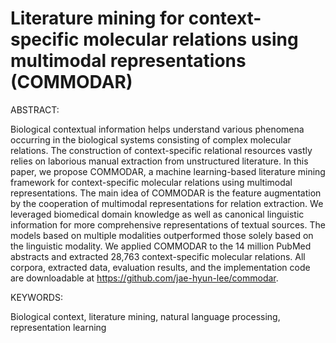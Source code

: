 # Literature mining for context-specific molecular relations using multimodal representations (COMMODAR)

ABSTRACT:

Biological contextual information helps understand various phenomena occurring in the biological systems consisting of complex molecular relations. The construction of context-specific relational resources vastly relies on laborious manual extraction from unstructured literature. In this paper, we propose COMMODAR, a machine learning-based literature mining framework for context-specific molecular relations using multimodal representations. The main idea of COMMODAR is the feature augmentation by the cooperation of multimodal representations for relation extraction. We leveraged biomedical domain knowledge as well as canonical linguistic information for more comprehensive representations of textual sources. The models based on multiple modalities outperformed those solely based on the linguistic modality. We applied COMMODAR to the 14 million PubMed abstracts and extracted 28,763 context-specific molecular relations. All corpora, extracted data, evaluation results, and the implementation code are downloadable at https://github.com/jae-hyun-lee/commodar.

KEYWORDS:

Biological context, literature mining, natural language processing, representation learning
